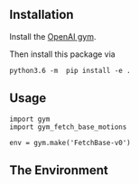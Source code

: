 ## Installation

Install the [OpenAI gym](https://gym.openai.com/docs/).

Then install this package via

```
python3.6 -m  pip install -e .
```

## Usage

```
import gym
import gym_fetch_base_motions

env = gym.make('FetchBase-v0')
```


## The Environment


